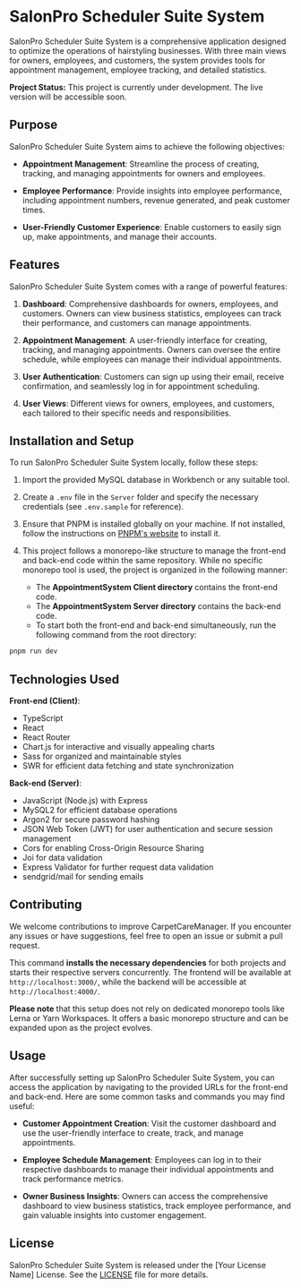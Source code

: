 # SalonPro Scheduler Suite System

SalonPro Scheduler Suite System is a comprehensive application designed to optimize the operations of hairstyling businesses. With three main views for owners, employees, and customers, the system provides tools for appointment management, employee tracking, and detailed statistics.

**Project Status:** This project is currently under development. The live version will be accessible soon.



## Purpose

SalonPro Scheduler Suite System aims to achieve the following objectives:

- **Appointment Management**: Streamline the process of creating, tracking, and managing appointments for owners and employees.

- **Employee Performance**: Provide insights into employee performance, including appointment numbers, revenue generated, and peak customer times.

- **User-Friendly Customer Experience**: Enable customers to easily sign up, make appointments, and manage their accounts.

## Features

SalonPro Scheduler Suite System comes with a range of powerful features:

1. **Dashboard**: Comprehensive dashboards for owners, employees, and customers. Owners can view business statistics, employees can track their performance, and customers can manage appointments.

2. **Appointment Management**: A user-friendly interface for creating, tracking, and managing appointments. Owners can oversee the entire schedule, while employees can manage their individual appointments.

3. **User Authentication**: Customers can sign up using their email, receive confirmation, and seamlessly log in for appointment scheduling.

4. **User Views**: Different views for owners, employees, and customers, each tailored to their specific needs and responsibilities.

## Installation and Setup

To run SalonPro Scheduler Suite System locally, follow these steps:

1. Import the provided MySQL database in Workbench or any suitable tool.

2. Create a `.env` file in the `Server` folder and specify the necessary credentials (see `.env.sample` for reference).

3. Ensure that PNPM is installed globally on your machine. If not installed, follow the instructions on [PNPM's website](https://pnpm.io/) to install it.

4. This project follows a monorepo-like structure to manage the front-end and back-end code within the same repository. While no specific monorepo tool is used, the project is organized in the following manner:
   - The **AppointmentSystem Client directory** contains the front-end code.
   - The **AppointmentSystem Server directory** contains the back-end code.
   - To start both the front-end and back-end simultaneously, run the following command from the root directory:

```bash
pnpm run dev
```

## Technologies Used

**Front-end (Client)**:

- TypeScript
- React
- React Router
- Chart.js for interactive and visually appealing charts
- Sass for organized and maintainable styles
- SWR for efficient data fetching and state synchronization

**Back-end (Server)**:

- JavaScript (Node.js) with Express
- MySQL2 for efficient database operations
- Argon2 for secure password hashing
- JSON Web Token (JWT) for user authentication and secure session management
- Cors for enabling Cross-Origin Resource Sharing
- Joi for data validation
- Express Validator for further request data validation
- sendgrid/mail for sending emails

## Contributing

We welcome contributions to improve CarpetCareManager. If you encounter any issues or have suggestions, feel free to open an issue or submit a pull request.


This command **installs the necessary dependencies** for both projects and starts their respective servers concurrently.
The frontend will be available at `http://localhost:3000/`, while the backend will be accessible at `http://localhost:4000/`.

**Please note** that this setup does not rely on dedicated monorepo tools like Lerna or Yarn Workspaces. It offers a basic monorepo structure and can be expanded upon as the project evolves.



## Usage

After successfully setting up SalonPro Scheduler Suite System, you can access the application by navigating to the provided URLs for the front-end and back-end. Here are some common tasks and commands you may find useful:

- **Customer Appointment Creation**: Visit the customer dashboard and use the user-friendly interface to create, track, and manage appointments.

- **Employee Schedule Management**: Employees can log in to their respective dashboards to manage their individual appointments and track performance metrics.

- **Owner Business Insights**: Owners can access the comprehensive dashboard to view business statistics, track employee performance, and gain valuable insights into customer engagement.

## License

SalonPro Scheduler Suite System is released under the [Your License Name] License. See the [LICENSE](./LICENSE) file for more details.


